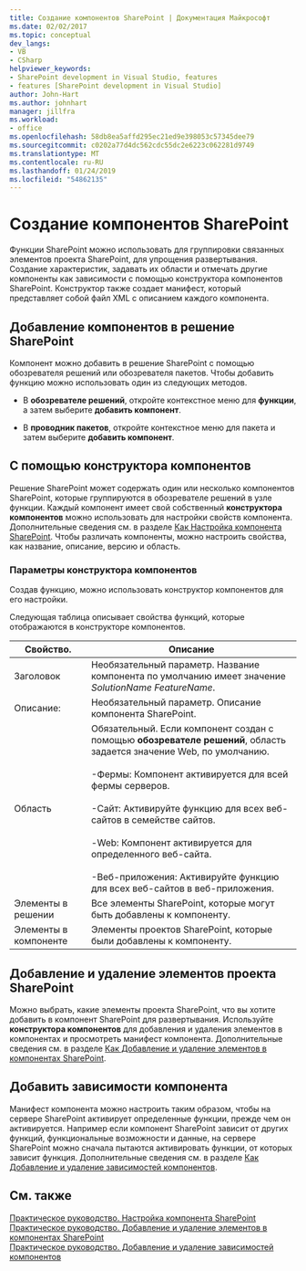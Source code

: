 ```yaml
---
title: Создание компонентов SharePoint | Документация Майкрософт
ms.date: 02/02/2017
ms.topic: conceptual
dev_langs:
- VB
- CSharp
helpviewer_keywords:
- SharePoint development in Visual Studio, features
- features [SharePoint development in Visual Studio]
author: John-Hart
ms.author: johnhart
manager: jillfra
ms.workload:
- office
ms.openlocfilehash: 58db8ea5affd295ec21ed9e398053c57345dee79
ms.sourcegitcommit: c0202a77d4dc562cdc55dc2e6223c062281d9749
ms.translationtype: MT
ms.contentlocale: ru-RU
ms.lasthandoff: 01/24/2019
ms.locfileid: "54862135"
---
```

# <a name="create-sharepoint-features"></a>Создание компонентов SharePoint
  Функции SharePoint можно использовать для группировки связанных элементов проекта SharePoint, для упрощения развертывания. Создание характеристик, задавать их области и отмечать другие компоненты как зависимости с помощью конструктора компонентов SharePoint. Конструктор также создает манифест, который представляет собой файл XML с описанием каждого компонента.  
  
## <a name="add-features-to-the-sharepoint-solution"></a>Добавление компонентов в решение SharePoint
 Компонент можно добавить в решение SharePoint с помощью обозревателя решений или обозревателя пакетов. Чтобы добавить функцию можно использовать один из следующих методов.  
  
-   В **обозревателе решений**, откройте контекстное меню для **функции**, а затем выберите **добавить компонент**.  
  
-   В **проводник пакетов**, откройте контекстное меню для пакета и затем выберите **добавить компонент**.  
  
## <a name="using-the-feature-designer"></a>С помощью конструктора компонентов
 Решение SharePoint может содержать один или несколько компонентов SharePoint, которые группируются в обозревателе решений в узле функции. Каждый компонент имеет свой собственный **конструктора компонентов** можно использовать для настройки свойств компонента. Дополнительные сведения см. в разделе [Как Настройка компонента SharePoint](../sharepoint/how-to-customize-a-sharepoint-feature.md). Чтобы различать компоненты, можно настроить свойства, как название, описание, версию и область.  
  
### <a name="feature-designer-options"></a>Параметры конструктора компонентов
 Создав функцию, можно использовать конструктор компонентов для его настройки.  
  
 Следующая таблица описывает свойства функций, которые отображаются в конструкторе компонентов.  
  
|Свойство.|Описание|  
|--------------|-----------------|  
|Заголовок|Необязательный параметр. Название компонента по умолчанию имеет значение *SolutionName* *FeatureName*.|  
|Описание:|Необязательный параметр. Описание компонента SharePoint.|  
|Область|Обязательный. Если компонент создан с помощью **обозревателе решений**, область задается значение Web, по умолчанию.<br /><br /> -Фермы: Компонент активируется для всей фермы серверов.<br /><br /> -Сайт: Активируйте функцию для всех веб-сайтов в семействе сайтов.<br /><br /> -Web: Компонент активируется для определенного веб-сайта.<br /><br /> -Веб-приложения: Активируйте функцию для всех веб-сайтов в веб-приложения.|  
|Элементы в решении|Все элементы SharePoint, которые могут быть добавлены к компоненту.|  
|Элементы в компоненте|Элементы проектов SharePoint, которые были добавлены к компоненту.|  
  
## <a name="add-and-remove-sharepoint-project-items"></a>Добавление и удаление элементов проекта SharePoint
 Можно выбрать, какие элементы проекта SharePoint, что вы хотите добавить в компонент SharePoint для развертывания. Используйте **конструктора компонентов** для добавления и удаления элементов в компонентах и просмотреть манифест компонента. Дополнительные сведения см. в разделе [Как Добавление и удаление элементов в компонентах SharePoint](../sharepoint/how-to-add-and-remove-items-to-sharepoint-features.md).  
  
## <a name="add-feature-dependencies"></a>Добавить зависимости компонента
 Манифест компонента можно настроить таким образом, чтобы на сервере SharePoint активирует определенные функции, прежде чем он активируется. Например если компонент SharePoint зависит от других функций, функциональные возможности и данные, на сервере SharePoint можно сначала пытаются активировать функции, от которых зависит функция. Дополнительные сведения см. в разделе [Как Добавление и удаление зависимостей компонентов](../sharepoint/how-to-add-and-remove-feature-dependencies.md).  
  
## <a name="see-also"></a>См. также
 [Практическое руководство. Настройка компонента SharePoint](../sharepoint/how-to-customize-a-sharepoint-feature.md)   
 [Практическое руководство. Добавление и удаление элементов в компонентах SharePoint](../sharepoint/how-to-add-and-remove-items-to-sharepoint-features.md)   
 [Практическое руководство. Добавление и удаление зависимостей компонентов](../sharepoint/how-to-add-and-remove-feature-dependencies.md)  
